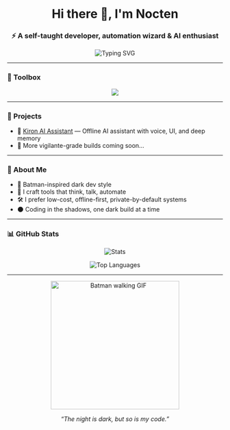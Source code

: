 <h1 align="center">Hi there 👋, I'm Nocten</h1>
<h3 align="center">⚡ A self-taught developer, automation wizard & AI enthusiast</h3>

<p align="center">
  <img src="https://readme-typing-svg.demolab.com?font=Fira+Code&pause=1000&color=7BC3FF&center=true&vCenter=true&width=435&lines=Self+taught" alt="Typing SVG" />
</p>

---

### 🧰 Toolbox

<div align="center">
  <img src="https://skillicons.dev/icons?i=python,html,flutter,dart,nodejs,react,nextjs,js,ts,express,firebase,vercel,figma,linux,github,bash" />
</div>

---

### 📂 Projects

- 🔹 [Kiron AI Assistant](https://github.com/NoctenKnight/Kiron) — Offline AI assistant with voice, UI, and deep memory
- 🔹 More vigilante-grade builds coming soon...

---

### 🧠 About Me

- 🦇 Batman-inspired dark dev style
- 💬 I craft tools that think, talk, automate
- 🛠 I prefer low-cost, offline-first, private-by-default systems
- 🌑 Coding in the shadows, one dark build at a time

---

### 📊 GitHub Stats

<p align="center">
  <img src="https://github-readme-stats.vercel.app/api?username=NoctenKnight&show_icons=true&theme=radical" alt="Stats" />
</p>

<p align="center">
  <img src="https://github-readme-stats.vercel.app/api/top-langs/?username=NoctenKnight&layout=compact&theme=radical" alt="Top Languages" />
</p>

---

<p align="center">
  <img src="https://media.giphy.com/media/13GIgrGdslD9oQ/giphy.gif" width="300" alt="Batman walking GIF" />
</p>

<p align="center"><i>“The night is dark, but so is my code.”</i></p>
